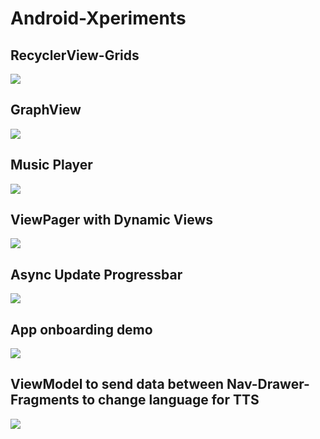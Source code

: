 # Android-Xperiments

## RecyclerView-Grids

![](https://github.com/black/Android-Xperiments/blob/master/Preview/recycler-view-grid.gif)

## GraphView

![](https://github.com/black/Android-Xperiments/blob/master/Preview/graph-view.gif)

## Music Player

![](https://github.com/black/Android-Xperiments/blob/master/Preview/music-player.gif)

## ViewPager with Dynamic Views

![](https://github.com/black/Android-Xperiments/blob/master/Preview/ViewPager-DynamicViews.gif)

## Async Update Progressbar

![](https://github.com/black/Android-Xperiments/blob/master/Preview/async-update-progressbar.gif)

## App onboarding demo 

![](https://github.com/black/Android-Xperiments/blob/master/Preview/onboarding-demo.gif)

## ViewModel to send data between Nav-Drawer-Fragments to change language for TTS 

![](https://github.com/black/Android-Xperiments/blob/master/Preview/ViewModel_language.gif)
